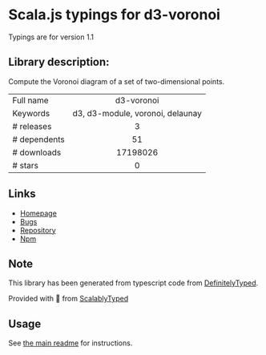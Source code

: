 
# Scala.js typings for d3-voronoi

Typings are for version 1.1

## Library description:
Compute the Voronoi diagram of a set of two-dimensional points.

|                    |                 |
| ------------------ | :-------------: |
| Full name          | d3-voronoi |
| Keywords           | d3, d3-module, voronoi, delaunay |
| # releases         | 3 |
| # dependents       | 51 |
| # downloads        | 17198026 |
| # stars            | 0 |

## Links
- [Homepage](https://d3js.org/d3-voronoi/)
- [Bugs](https://github.com/d3/d3-voronoi/issues)
- [Repository](https://github.com/d3/d3-voronoi)
- [Npm](https://www.npmjs.com/package/d3-voronoi)
    


## Note
This library has been generated from typescript code from [DefinitelyTyped](https://definitelytyped.org).

Provided with :purple_heart: from [ScalablyTyped](https://github.com/oyvindberg/ScalablyTyped)

## Usage
See [the main readme](../../readme.md) for instructions.


